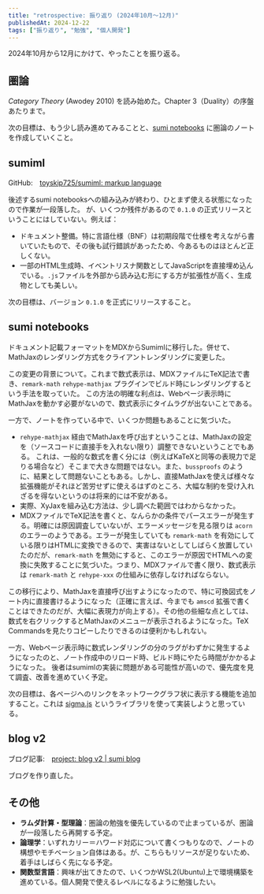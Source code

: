 ```yaml
---
title: "retrospective: 振り返り (2024年10月～12月)"
publishedAt: 2024-12-22
tags: ["振り返り", "勉強", "個人開発"]
---
```


2024年10月から12月にかけて、やったことを振り返る。

## 圏論

*Category Theory* (Awodey 2010) を読み始めた。Chapter 3（Duality）の序盤あたりまで。

次の目標は、もう少し読み進めてみることと、[sumi notebooks](https://toyskip725.github.io/notebooks/) に圏論のノートを作成していくこと。


## sumiml

GitHub:　[toyskip725/sumiml: markup language](https://github.com/toyskip725/sumiml)

後述するsumi notebooksへの組み込みが終わり、ひとまず使える状態になったので作業が一段落した。
が、いくつか残件があるので `0.1.0` の正式リリースということにはしていない。例えば：

- ドキュメント整備。特に言語仕様（BNF）は初期段階で仕様を考えながら書いていたもので、その後も試行錯誤があったため、今あるものはほとんど正しくない。
- 一部のHTML生成時、イベントリスナ関数としてJavaScriptを直接埋め込んでいる。`.js`ファイルを外部から読み込む形にする方が拡張性が高く、生成物としても美しい。

次の目標は、バージョン `0.1.0` を正式にリリースすること。


## sumi notebooks

ドキュメント記載フォーマットをMDXからSumimlに移行した。併せて、MathJaxのレンダリング方式をクライアントレンダリングに変更した。

この変更の背景について。これまで数式表示は、MDXファイルにTeX記法で書き、`remark-math` `rehype-mathjax` プラグインでビルド時にレンダリングするという手法を取っていた。
この方法の明確な利点は、Webページ表示時にMathJaxを動かす必要がないので、数式表示にタイムラグが出ないことである。

一方で、ノートを作っている中で、いくつか問題もあることに気づいた。

- `rehype-mathjax` 経由でMathJaxを呼び出すということは、MathJaxの設定を（ソースコードに直接手を入れない限り）調整できないということでもある。
これは、一般的な数式を書く分には（例えばKaTeXと同等の表現力で足りる場合など）そこまで大きな問題ではない。また、`bussproofs` のように、結果として問題ないこともある。しかし、直接MathJaxを使えば様々な拡張機能がそれほど苦労せずに使えるはずのところ、大幅な制約を受け入れざるを得ないというのは将来的には不安がある。
- 実際、XyJaxを組み込む方法は、少し調べた範囲ではわからなかった。
- MDXファイルでTeX記法を書くと、なんらかの条件でパースエラーが発生する。明確には原因調査していないが、エラーメッセージを見る限りは `acorn` のエラーのようである。エラーが発生していても `remark-math` を有効にしている限りはHTMLに変換できるので、実害はないとしてしばらく放置していたのだが、`remark-math` を無効にすると、このエラーが原因でHTMLへの変換に失敗することに気づいた。つまり、MDXファイルで書く限り、数式表示は `remark-math` と `rehype-xxx` の仕組みに依存しなければならない。

この移行により、MathJaxを直接呼び出すようになったので、特に可換図式をノート内に直接書けるようになった（正確に言えば、今までも `amscd` 拡張で書くことはできたのだが、大幅に表現力が向上する）。その他の些細な点としては、数式を右クリックするとMathJaxのメニューが表示されるようになった。TeX Commandsを見たりコピーしたりできるのは便利かもしれない。

一方、Webページ表示時に数式レンダリングの分のラグがわずかに発生するようになったのと、ノート作成中のリロード時、ビルド時にやたら時間がかかるようになった。
後者はsumimlの実装に問題がある可能性が高いので、優先度を見て調査、改善を進めていく予定。


次の目標は、各ページへのリンクをネットワークグラフ状に表示する機能を追加すること。これは [sigma.js](https://www.sigmajs.org/) というライブラリを使って実装しようと思っている。


##  blog v2

ブログ記事:　[project: blog v2 | sumi blog](https://toyskip725.github.io/blog/post/2024-12-01/)

ブログを作り直した。


## その他

- **ラムダ計算・型理論**：圏論の勉強を優先しているので止まっているが、圏論が一段落したら再開する予定。
- **論理学**：いずれカリー＝ハワード対応について書くつもりなので、ノートの構想やモチベーション自体はある。が、こちらもリソースが足りないため、着手はしばらく先になる予定。
- **関数型言語**：興味が出てきたので、いくつかWSL2(Ubuntu)上で環境構築を進めている。個人開発で使えるレベルになるように勉強したい。